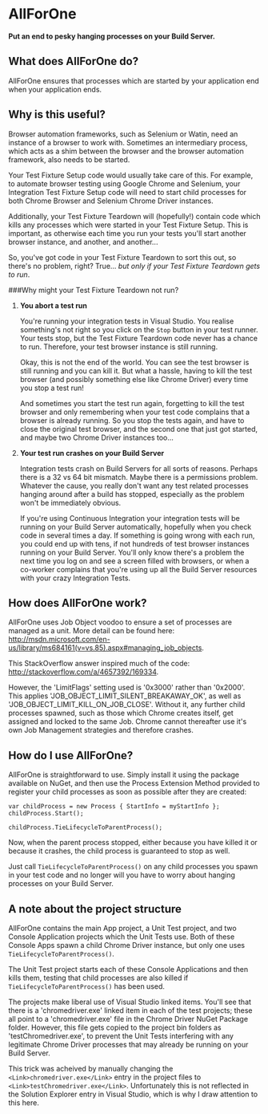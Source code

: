 AllForOne
=========
**Put an end to pesky hanging processes on your Build Server.**

What does AllForOne do?
-----------------------
AllForOne ensures that processes which are started by your application end when your application ends.


Why is this useful?
-------------------
Browser automation frameworks, such as Selenium or Watin, need an instance of a browser to work with. Sometimes an intermediary process, which acts as a shim between the browser and the browser automation framework, also needs to be started.

Your Test Fixture Setup code would usually take care of this. For example, to automate browser testing using Google Chrome and Selenium, your Integration Test Fixture Setup code will need to start child processes for both Chrome Browser and Selenium Chrome Driver instances.

Additionally, your Test Fixture Teardown will (hopefully!) contain code which kills any processes which were started in your Test Fixture Setup. This is important, as otherwise each time you run your tests you'll start another browser instance, and another, and another...

So, you've got code in your Test Fixture Teardown to sort this out, so there's no problem, right? True... *but only if your Test Fixture Teardown gets to run*.

###Why might your Test Fixture Teardown not run?

1. **You abort a test run**

    You're running your integration tests in Visual Studio. You realise something's not right so you click on the `Stop` button in your test runner. Your tests stop, but the Test Fixture Teardown code never has a chance to run. Therefore, your test browser instance is still running.
  
    Okay, this is not the end of the world. You can see the test browser is still running and you can kill it. But what a hassle, having to kill the test browser (and possibly something else like Chrome Driver) every time you stop a test run!
    
    And sometimes you start the test run again, forgetting to kill the test browser and only remembering when your test code complains that a browser is already running. So you stop the tests again, and have to close the original test browser, and the second one that just got started, and maybe two Chrome Driver instances too...
    
2. **Your test run crashes on your Build Server**
 
    Integration tests crash on Build Servers for all sorts of reasons. Perhaps there is a 32 vs 64 bit mismatch. Maybe there is a permissions problem. Whatever the cause, you really don't want any test related processes hanging around after a build has stopped, especially as the problem won't be immediately obvious.

   If you're using Continuous Integration your integration tests will be running on your Build Server automatically, hopefully when you check code in several times a day. If something is going wrong with each run, you could end up with tens, if not hundreds of test browser instances running on your Build Server. You'll only know there's a problem the next time you log on and see a screen filled with browsers, or when a co-worker complains that you're using up all the Build Server resources with your crazy Integration Tests.
   

How does AllForOne work?
------------------------
AllForOne uses Job Object voodoo to ensure a set of processes are managed as a unit. More detail can be found here: http://msdn.microsoft.com/en-us/library/ms684161(v=vs.85).aspx#managing_job_objects.

This StackOverflow answer inspired much of the code: http://stackoverflow.com/a/4657392/169334.

However, the 'LimitFlags' setting used is '0x3000' rather than '0x2000'. This applies 'JOB_OBJECT_LIMIT_SILENT_BREAKAWAY_OK', as well as 'JOB_OBJECT_LIMIT_KILL_ON_JOB_CLOSE'. Without it, any further child processes spawned, such as those which Chrome creates itself, get assigned and locked to the same Job. Chrome cannot thereafter use it's own Job Management strategies and therefore crashes.


How do I use AllForOne?
------------------------
AllForOne is straightforward to use. Simply install it using the package available on NuGet, and then use the Process Extension Method provided to register your child processes as soon as possible after they are created:

    var childProcess = new Process { StartInfo = myStartInfo };
    childProcess.Start();

    childProcess.TieLifecycleToParentProcess();

Now, when the parent process stopped, either because you have killed it or because it crashes, the child process is guaranteed to stop as well.

Just call `TieLifecycleToParentProcess()` on any child processes you spawn in your test code and no longer will you have to worry about hanging processes on your Build Server.


A note about the project structure
----------------------------------
AllForOne contains the main App project, a Unit Test project, and two Console Application projects which the Unit Tests use. Both of these Console Apps spawn a child Chrome Driver instance, but only one uses `TieLifecycleToParentProcess()`.

The Unit Test project starts each of these Console Applications and then kills them, testing that child processes are also killed if `TieLifecycleToParentProcess()` has been used.

The projects make liberal use of Visual Studio linked items. You'll see that there is a 'chromedriver.exe' linked item in each of the test projects; these all point to a 'chromedriver.exe' file in the Chrome Driver NuGet Package folder. However, this file gets copied to the project bin folders as 'testChromedriver.exe', to prevent the Unit Tests interfering with any legitimate Chrome Driver processes that may already be running on your Build Server.

This trick was acheived by manually changing the `<Link>chromedriver.exe</Link>` entry in the project files to `<Link>testChromedriver.exe</Link>`. Unfortunately this is not reflected in the Solution Explorer entry in Visual Studio, which is why I draw attention to this here.
